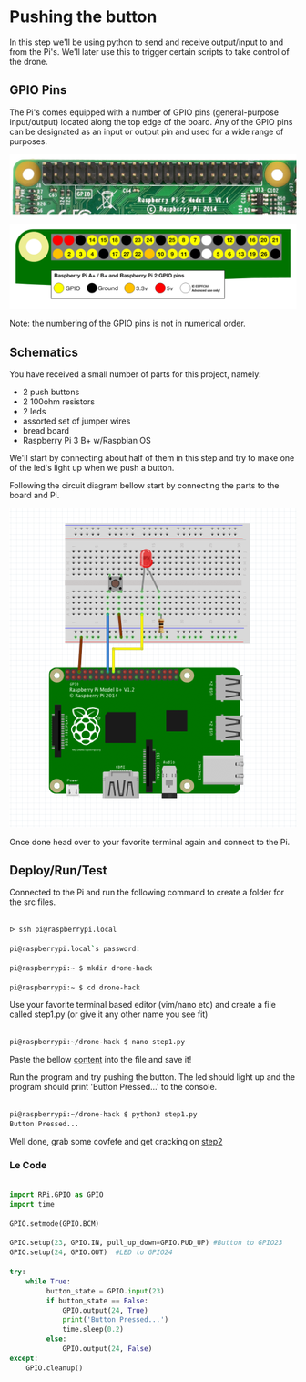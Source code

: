 # Pushing the button

In this step we'll be using python to send and receive output/input to and from the Pi's. We'll later use this to trigger certain scripts to take control of the drone. 

## GPIO Pins

The Pi's comes equipped with a number of GPIO pins (general-purpose input/output) located along the top edge of the board. Any of the GPIO pins can be designated as an input or output pin and used for a wide range of purposes.

![alt text](assets/gpio-pins.jpg "pins")

![alt text](assets/gpio-numbers.png "numbers")

Note: the numbering of the GPIO pins is not in numerical order.

## Schematics

You have received a small number of parts for this project, namely: 

* 2 push buttons
* 2 100ohm resistors
* 2 leds
* assorted set of jumper wires
* bread board
* Raspberry Pi 3 B+ w/Raspbian OS

We'll start by connecting about half of them in this step and try to make one of the led's light up when we push a button.

Following the circuit diagram bellow start by connecting the parts to the board and Pi.

![alt text](assets/step1.png "circuit diagram")

Once done head over to your favorite terminal again and connect to the Pi.

## Deploy/Run/Test

Connected to the Pi and run the following command to create a folder for the src files.

``` bash

ᐅ ssh pi@raspberrypi.local

pi@raspberrypi.local`s password: 

pi@raspberrypi:~ $ mkdir drone-hack

pi@raspberrypi:~ $ cd drone-hack

```

Use your favorite terminal based editor (vim/nano etc) and create a file called step1.py (or give it any other name you see fit)

``` bash

pi@raspberrypi:~/drone-hack $ nano step1.py

```

Paste the bellow [content](###Le-Code) into the file and save it!

Run the program and try pushing the button. The led should light up and the program should print 'Button Pressed...' to the console.

``` bash 

pi@raspberrypi:~/drone-hack $ python3 step1.py 
Button Pressed...

```

Well done, grab some covfefe and get cracking on [step2](step2.md)

### Le Code

``` Python

import RPi.GPIO as GPIO
import time

GPIO.setmode(GPIO.BCM)

GPIO.setup(23, GPIO.IN, pull_up_down=GPIO.PUD_UP) #Button to GPIO23
GPIO.setup(24, GPIO.OUT)  #LED to GPIO24

try:
    while True:
         button_state = GPIO.input(23)
         if button_state == False:
             GPIO.output(24, True)
             print('Button Pressed...')
             time.sleep(0.2)
         else:
             GPIO.output(24, False)
except:
    GPIO.cleanup()


```

